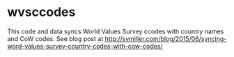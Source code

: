 # wvsccodes
This code and data syncs World Values Survey ccodes with country names and CoW codes. See blog post at http://svmiller.com/blog/2015/06/syncing-word-values-survey-country-codes-with-cow-codes/
